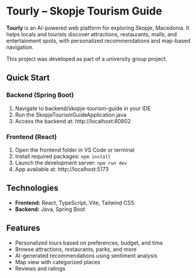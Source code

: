 # Tourly – Skopje Tourism Guide

**Tourly** is an AI-powered web platform for exploring Skopje, Macedonia. It helps locals and tourists discover attractions, restaurants, malls, and entertainment spots, with personalized recommendations and map-based navigation.

This project was developed as part of a university group project.

## Quick Start

### Backend (Spring Boot)
1. Navigate to backend/skopje-tourism-guide in your IDE
2. Run the SkopjeTourismGuideApplication.java
3. Access the backend at: http://localhost:80802

### Frontend (React)
1. Open the frontend folder in VS Code or terminal
2. Install required packages: `npm install`
3. Launch the development server:   `npm run dev`
4. App available at: http://localhost:5173


## Technologies
- **Frontend:** React, TypeScript, Vite, Tailwind CSS  
- **Backend:** Java, Spring Boot

## Features
- Personalized tours based on preferences, budget, and time
- Browse attractions, restaurants, parks, and more
- AI-generated recommendations using sentiment analysis
- Map view with categorized places
- Reviews and ratings
